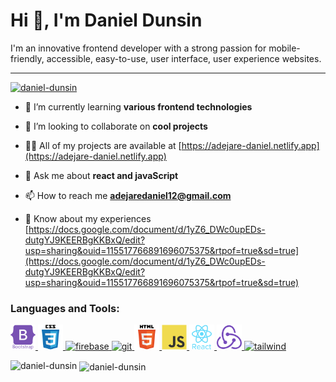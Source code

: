 <h1 align="left">Hi 👋, I'm Daniel Dunsin</h1>
<p align="left">I'm an innovative frontend developer with a strong passion for mobile-friendly, accessible, easy-to-use, user interface, user experience websites.</p>
<hr />
<p align="left"> <a href="https://github.com/ryo-ma/github-profile-trophy"><img src="https://github-profile-trophy.vercel.app/?username=daniel-dunsin" alt="daniel-dunsin" /></a> </p>

- 🌱 I’m currently learning **various frontend technologies**

- 👯 I’m looking to collaborate on **cool projects**

- 👨‍💻 All of my projects are available at [https://adejare-daniel.netlify.app](https://adejare-daniel.netlify.app)

- 💬 Ask me about **react and javaScript**

- 📫 How to reach me **adejaredaniel12@gmail.com**

- 📄 Know about my experiences [https://docs.google.com/document/d/1yZ6_DWc0upEDs-dutgYJ9KEERBgKKBxQ/edit?usp=sharing&ouid=115517766891696075375&rtpof=true&sd=true](https://docs.google.com/document/d/1yZ6_DWc0upEDs-dutgYJ9KEERBgKKBxQ/edit?usp=sharing&ouid=115517766891696075375&rtpof=true&sd=true)

<h3 align="left">Languages and Tools:</h3>
<p align="left"> <a href="https://getbootstrap.com" target="_blank" rel="noreferrer"> <img src="https://raw.githubusercontent.com/devicons/devicon/master/icons/bootstrap/bootstrap-plain-wordmark.svg" alt="bootstrap" width="40" height="40"/> </a> <a href="https://www.w3schools.com/css/" target="_blank" rel="noreferrer"> <img src="https://raw.githubusercontent.com/devicons/devicon/master/icons/css3/css3-original-wordmark.svg" alt="css3" width="40" height="40"/> </a> <a href="https://firebase.google.com/" target="_blank" rel="noreferrer"> <img src="https://www.vectorlogo.zone/logos/firebase/firebase-icon.svg" alt="firebase" width="40" height="40"/> </a> <a href="https://git-scm.com/" target="_blank" rel="noreferrer"> <img src="https://www.vectorlogo.zone/logos/git-scm/git-scm-icon.svg" alt="git" width="40" height="40"/> </a> <a href="https://www.w3.org/html/" target="_blank" rel="noreferrer"> <img src="https://raw.githubusercontent.com/devicons/devicon/master/icons/html5/html5-original-wordmark.svg" alt="html5" width="40" height="40"/> </a> <a href="https://developer.mozilla.org/en-US/docs/Web/JavaScript" target="_blank" rel="noreferrer"> <img src="https://raw.githubusercontent.com/devicons/devicon/master/icons/javascript/javascript-original.svg" alt="javascript" width="40" height="40"/> </a> <a href="https://reactjs.org/" target="_blank" rel="noreferrer"> <img src="https://raw.githubusercontent.com/devicons/devicon/master/icons/react/react-original-wordmark.svg" alt="react" width="40" height="40"/> </a> <a href="https://redux.js.org" target="_blank" rel="noreferrer"> <img src="https://raw.githubusercontent.com/devicons/devicon/master/icons/redux/redux-original.svg" alt="redux" width="40" height="40"/> </a> <a href="https://tailwindcss.com/" target="_blank" rel="noreferrer"> <img src="https://www.vectorlogo.zone/logos/tailwindcss/tailwindcss-icon.svg" alt="tailwind" width="40" height="40"/> </a> </p>

<p><img align="left" src="https://github-readme-stats.vercel.app/api/top-langs?username=daniel-dunsin&show_icons=true&locale=en&layout=compact" alt="daniel-dunsin" /></p>

<p>&nbsp;<img align="center" src="https://github-readme-stats.vercel.app/api?username=daniel-dunsin&show_icons=true&locale=en" alt="daniel-dunsin" /></p>
